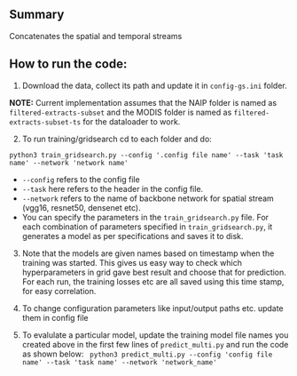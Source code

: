 ## Summary
Concatenates the spatial and temporal streams 

## How to run the code:

1. Download the data, collect its path and update it in ```config-gs.ini``` folder. 

**NOTE:** Current implementation assumes that the NAIP folder is named as ```filtered-extracts-subset``` and the MODIS folder is named as ```filtered-extracts-subset-ts``` for the dataloader to work.

2. To run training/gridsearch cd to each folder and do:
 
 ```python3 train_gridsearch.py --config '.config file name' --task 'task name' --network 'network name'```


* ```--config``` refers to the config file
* ```--task``` here refers to the header in the config file. 
* ```--network``` refers to the name of backbone network for spatial stream (vgg16, resnet50, densenet etc).
* You can specify the parameters in the ```train_gridsearch.py``` file. For each combination of parameters specified in ```train_gridsearch.py```, it generates a model as per specifications and saves it to disk.

3. Note that the models are given names based on timestamp when the training was started. This gives us easy way to check which hyperparameters in grid gave best result and choose that for prediction. For each run, the training losses etc are all saved using this time stamp, for easy correlation. 

4. To change configuration parameters like input/output paths etc. update them in config file

5. To evalulate a particular model, update the training model file names you created above in the first few lines of ```predict_multi.py``` and run the code as shown below: 
 ``` python3 predict_multi.py --config 'config file name' --task 'task name' --network 'network_name'```
